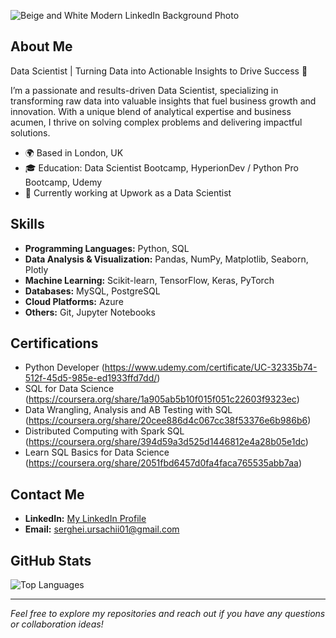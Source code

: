 ![Beige and White Modern LinkedIn Background Photo](https://github.com/UrSerghei/UrSerghei/assets/128091943/d82f2dcf-eacc-4ca5-bf43-35c3ff0cda3e)

## About Me

Data Scientist | Turning Data into Actionable Insights to Drive Success 🚀

I’m a passionate and results-driven Data Scientist, specializing in transforming raw data into valuable insights that fuel business growth and innovation. With a unique blend of analytical expertise and business acumen, I thrive on solving complex problems and delivering impactful solutions.

- 🌍 Based in London, UK
- 🎓 Education: Data Scientist Bootcamp, HyperionDev / Python Pro Bootcamp, Udemy
- 💼 Currently working at Upwork as a Data Scientist

## Skills

- **Programming Languages:** Python, SQL
- **Data Analysis & Visualization:** Pandas, NumPy, Matplotlib, Seaborn, Plotly
- **Machine Learning:** Scikit-learn, TensorFlow, Keras, PyTorch
- **Databases:** MySQL, PostgreSQL
- **Cloud Platforms:** Azure
- **Others:** Git, Jupyter Notebooks


## Certifications

- Python Developer (https://www.udemy.com/certificate/UC-32335b74-512f-45d5-985e-ed1933ffd7dd/)
- SQL for Data Science (https://coursera.org/share/1a905ab5b10f015f051c22603f9323ec)
- Data Wrangling, Analysis and AB Testing with SQL (https://coursera.org/share/20cee886d4c067cc38f53376e6b986b6)
- Distributed Computing with Spark SQL (https://coursera.org/share/394d59a3d525d1446812e4a28b05e1dc)
- Learn SQL Basics for Data Science (https://coursera.org/share/2051fbd6457d0fa4faca765535abb7aa)

## Contact Me

- **LinkedIn:** [My LinkedIn Profile](https://www.linkedin.com/in/serghei-ursachii-254b39153/)
- **Email:** [serghei.ursachii01@gmail.com](mailto:serghei.ursachii01@gmail.com)

## GitHub Stats

![Top Languages](https://github-readme-stats.vercel.app/api/top-langs/?username=UrSerghei&layout=compact&theme=chartreuse-light)

---

*Feel free to explore my repositories and reach out if you have any questions or collaboration ideas!*
